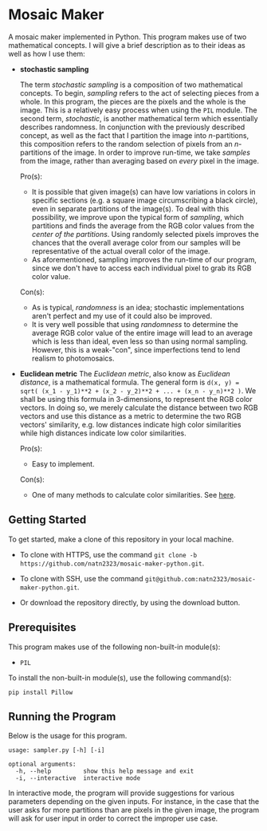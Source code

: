 # Mosaic Maker
A mosaic maker implemented in Python. This program makes use of two mathematical concepts. I will give a brief description as to their ideas as well as how I use them:
* **stochastic sampling** 
  
  The term *stochastic sampling* is a composition of two mathematical concepts. To begin, *sampling* refers to the act of selecting pieces from a whole. In this program, the pieces are the pixels and the whole is the image. This is a relatively easy process when using the `PIL` module. The second term, *stochastic*, is another mathematical term which essentially describes randomness. In conjunction with the previously described concept, as well as the fact that I partition the image into *n*-partitions, this composition refers to the random selection of pixels from an *n*-partitions of the image. In order to improve run-time, we take *samples* from the image, rather than averaging based on *every* pixel in the image.
  
  Pro(s):
  * It is possible that given image(s) can have low variations in colors in specific sections (e.g. a square image circumscribing a black circle), even in separate partitions of the image(s). To deal with this possibility, we improve upon the typical form of *sampling*, which partitions and finds the average from the RGB color values from the *center of the partitions*. Using randomly selected pixels improves the chances that the overall average color from our samples will be representative of the actual overall color of the image.
  * As aforementioned, sampling improves the run-time of our program, since we don't have to access each individual pixel to grab its RGB color value.
  
  Con(s):
  * As is typical, *randomness* is an idea; stochastic implementations aren't perfect and my use of it could also be improved.
  * It is very well possible that using *randomness* to determine the average RGB color value of the entire image will lead to an average which is less than ideal, even less so than using normal sampling. However, this is a weak-"con", since imperfections tend to lend realism to photomosaics.
  
* **Euclidean metric**
  The *Euclidean metric*, also know as *Euclidean distance*, is a mathematical formula. The general form is `d(x, y) = sqrt( (x_1 - y_1)**2 + (x_2 - y_2)**2 + ... + (x_n - y_n)**2 )`. We shall be using this formula in 3-dimensions, to represent the RGB color vectors. In doing so, we merely calculate the distance between two RGB vectors and use this distance as a metric to determine the two RGB vectors' similarity, e.g. low distances indicate high color similarities while high distances indicate low color similarities. 
  
  Pro(s):
  * Easy to implement.
  
  Con(s):
  * One of many methods to calculate color similarities. See [here](https://stackoverflow.com/questions/9018016/how-to-compare-two-colors-for-similarity-difference). 

## Getting Started
To get started, make a clone of this repository in your local machine. 

* To clone with HTTPS, use the command `git clone -b https://github.com/natn2323/mosaic-maker-python.git`.

* To clone with SSH, use the command `git@github.com:natn2323/mosaic-maker-python.git`.

* Or download the repository directly, by using the download button.

## Prerequisites
This program makes use of the following non-built-in module(s): 
* `PIL` 

To install the non-built-in module(s), use the following command(s):
```
pip install Pillow
```

## Running the Program
Below is the usage for this program. 

```
usage: sampler.py [-h] [-i]

optional arguments:
  -h, --help         show this help message and exit
  -i, --interactive  interactive mode
```

In interactive mode, the program will provide suggestions for various parameters depending on the given inputs. For instance, in the case that the user asks for more partitions than are pixels in the given image, the program will ask for user input in order to correct the improper use case.

